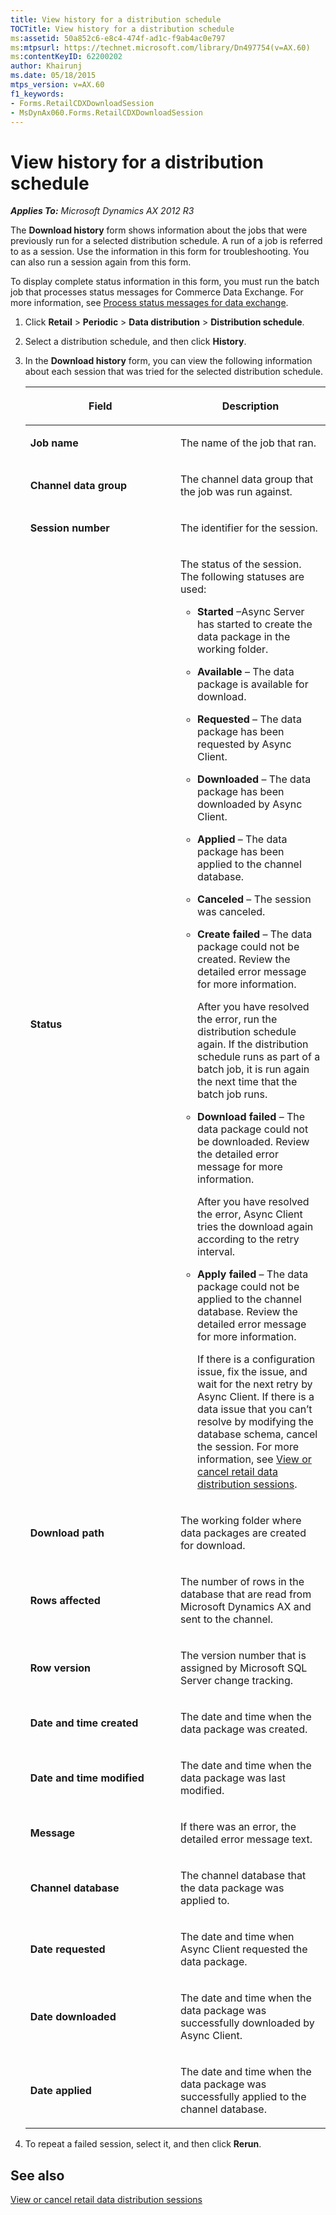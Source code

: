 ```yaml
---
title: View history for a distribution schedule
TOCTitle: View history for a distribution schedule
ms:assetid: 50a852c6-e8c4-474f-ad1c-f9ab4ac0e797
ms:mtpsurl: https://technet.microsoft.com/library/Dn497754(v=AX.60)
ms:contentKeyID: 62200202
author: Khairunj
ms.date: 05/18/2015
mtps_version: v=AX.60
f1_keywords:
- Forms.RetailCDXDownloadSession
- MsDynAx060.Forms.RetailCDXDownloadSession
---
```


# View history for a distribution schedule 


_**Applies To:** Microsoft Dynamics AX 2012 R3_

The **Download history** form shows information about the jobs that were previously run for a selected distribution schedule. A run of a job is referred to as a session. Use the information in this form for troubleshooting. You can also run a session again from this form.

To display complete status information in this form, you must run the batch job that processes status messages for Commerce Data Exchange. For more information, see [Process status messages for data exchange](process-status-messages-for-data-exchange.md).

1.  Click **Retail** \> **Periodic** \> **Data distribution** \> **Distribution schedule**.

2.  Select a distribution schedule, and then click **History**.

3.  In the **Download history** form, you can view the following information about each session that was tried for the selected distribution schedule.
    
    <table>
    <colgroup>
    <col style="width: 50%" />
    <col style="width: 50%" />
    </colgroup>
    <thead>
    <tr class="header">
    <th><p>Field</p></th>
    <th><p>Description</p></th>
    </tr>
    </thead>
    <tbody>
    <tr class="odd">
    <td><p><strong>Job name</strong></p></td>
    <td><p>The name of the job that ran.</p></td>
    </tr>
    <tr class="even">
    <td><p><strong>Channel data group</strong></p></td>
    <td><p>The channel data group that the job was run against.</p></td>
    </tr>
    <tr class="odd">
    <td><p><strong>Session number</strong></p></td>
    <td><p>The identifier for the session.</p></td>
    </tr>
    <tr class="even">
    <td><p><strong>Status</strong></p></td>
    <td><p>The status of the session. The following statuses are used:</p>
    <ul>
    <li><p><strong>Started</strong> –Async Server has started to create the data package in the working folder.</p></li>
    <li><p><strong>Available</strong> – The data package is available for download.</p></li>
    <li><p><strong>Requested</strong> – The data package has been requested by Async Client.</p></li>
    <li><p><strong>Downloaded</strong> – The data package has been downloaded by Async Client.</p></li>
    <li><p><strong>Applied</strong> – The data package has been applied to the channel database.</p></li>
    <li><p><strong>Canceled</strong> – The session was canceled.</p></li>
    <li><p><strong>Create failed</strong> – The data package could not be created. Review the detailed error message for more information.</p>
    <p>After you have resolved the error, run the distribution schedule again. If the distribution schedule runs as part of a batch job, it is run again the next time that the batch job runs.</p></li>
    <li><p><strong>Download failed</strong> – The data package could not be downloaded. Review the detailed error message for more information.</p>
    <p>After you have resolved the error, Async Client tries the download again according to the retry interval.</p></li>
    <li><p><strong>Apply failed</strong> – The data package could not be applied to the channel database. Review the detailed error message for more information.</p>
    <p>If there is a configuration issue, fix the issue, and wait for the next retry by Async Client. If there is a data issue that you can’t resolve by modifying the database schema, cancel the session. For more information, see <a href="view-or-cancel-retail-data-distribution-sessions.md">View or cancel retail data distribution sessions</a>.</p></li>
    </ul></td>
    </tr>
    <tr class="odd">
    <td><p><strong>Download path</strong></p></td>
    <td><p>The working folder where data packages are created for download.</p></td>
    </tr>
    <tr class="even">
    <td><p><strong>Rows affected</strong></p></td>
    <td><p>The number of rows in the database that are read from Microsoft Dynamics AX and sent to the channel.</p></td>
    </tr>
    <tr class="odd">
    <td><p><strong>Row version</strong></p></td>
    <td><p>The version number that is assigned by Microsoft SQL Server change tracking.</p></td>
    </tr>
    <tr class="even">
    <td><p><strong>Date and time created</strong></p></td>
    <td><p>The date and time when the data package was created.</p></td>
    </tr>
    <tr class="odd">
    <td><p><strong>Date and time modified</strong></p></td>
    <td><p>The date and time when the data package was last modified.</p></td>
    </tr>
    <tr class="even">
    <td><p><strong>Message</strong></p></td>
    <td><p>If there was an error, the detailed error message text.</p></td>
    </tr>
    <tr class="odd">
    <td><p><strong>Channel database</strong></p></td>
    <td><p>The channel database that the data package was applied to.</p></td>
    </tr>
    <tr class="even">
    <td><p><strong>Date requested</strong></p></td>
    <td><p>The date and time when Async Client requested the data package.</p></td>
    </tr>
    <tr class="odd">
    <td><p><strong>Date downloaded</strong></p></td>
    <td><p>The date and time when the data package was successfully downloaded by Async Client.</p></td>
    </tr>
    <tr class="even">
    <td><p><strong>Date applied</strong></p></td>
    <td><p>The date and time when the data package was successfully applied to the channel database.</p></td>
    </tr>
    </tbody>
    </table>


4.  To repeat a failed session, select it, and then click **Rerun**.

## See also

[View or cancel retail data distribution sessions](view-or-cancel-retail-data-distribution-sessions.md)

  


